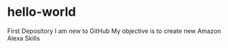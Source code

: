 # hello-world
First Depository
I am new to GitHub
My objective is to create new Amazon Alexa Skills

